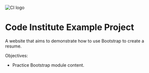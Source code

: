 ![CI logo](https://codeinstitute.s3.amazonaws.com/fullstack/ci_logo_small.png)

# Code Institute Example Project

A website that aims to demonstrate how to use Bootstrap to create a resume.

Objectives:

- Practice Bootstrap module content.
